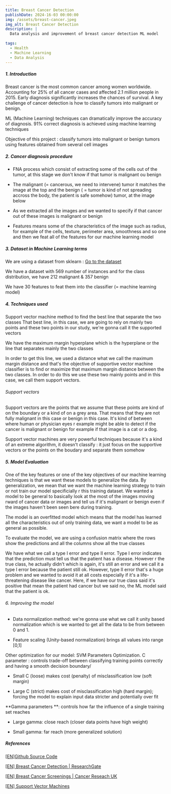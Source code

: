 ```yaml
---
title: Breast Cancer Detection
publishDate: 2024-16-03 00:00:00
img: /assets/breast-cancer.jpeg
img_alt: Breast Cancer Detection
description: |  
  Data analysis and improvement of breast cancer detection ML model 
  
tags:
  - Health
  - Machine Learning
  - Data Analysis
---
```


##### 1. Introduction

Breast cancer is the most common cancer among women worldwide. Accounting for 25% of all cancer cases and affected 2.1 million people in 2015. Early diagnosis significantly increases the chances of survival. A key challenge of cancer detection is how to classify tumors into malignant or benign.

ML (Machine Learning) techniques can dramatically improve the accuracy of diagnosis. 91% correct diagnosis is achieved using machine learning techniques

Objective of this project : classify tumors into malignant or benign tumors using features obtained from several cell images

##### 2. Cancer diagnosis procedure

* FNA process which consist of extracting some of the cells out of the tumor, at this stage we don't know if that tumor is malignant ou benign

* The malignant (= cancerous, we need to intervene) tumor it matches the image at the top and the benign ( = tumor is kind of not spreading accross the body, the patient is safe somehow) tumor, at the image below

* As we extracted all the images and we wanted to specify if that cancer out of these images is malignant or benign

* Features means some of the characteristics of the image such as radius, for example of the cells, texture, perimeter area, smoothness and so one and then we feat all of the features for our machine learning model


##### 3. Dataset in Machine Learning terms

We are using a dataset from sklearn : [Go to the dataset](https://scikit-learn.org/stable/modules/generated/sklearn.datasets.load_breast_cancer.html)

We have a dataset with 569 number of instances and for the class distribution, we have 212 malignant & 357 benign

We have 30 features to feat them into the classifier (= machine learning model)

##### 4. Techniques used

Support vector machine method to find the best line that separate the two classes
That best line, in this case, we are going to rely on mainly two points and these two points in our study, we're gonna call it the supported vectors

We have the maximum margin hyperplane which is the hyperplane or the line that separates mainly the two classes

In order to get this line, we used a distance what we call the maximum margin distance and that's the objective of supportive vector machine classifier is to find or maximize that maximum margin distance between the two classes. In order to do this we use these two mainly points and in this case, we call them support vectors.

###### Support vectors

Support vectors are the points that we assume that these points are kind of on the boundary or a kind of on a grey area. That means that they are not fully malignant in this case or benign in this case. It's kind of between where human or physician eyes r example might be able to detect if the cancer is malignant or benign for example if that image is a cat or a dog.

Support vector machines are very powerful techniques because it's a kind of an extreme algorithm, it doesn't classify : it just focus on the supportive vectors or the points on the boudary and separate them somehow

##### 5. Model Evaluation

One of the key features or one of the key objectives of our machine learning techniques is that we want these models to generalize the data. By generalization, we mean that we want the machine learning strategy to train or not train our model specificially r this training dataset. We wanted a model to be general to basically look at the most of the images moving rward of cancer data or images and tell us if it's malignant or benign even if the images haven't been seen bere during training.

The model is an overfitted model which means that the model has learned all the characteristics out of only training data, we want a model to be as general as possible.

To evaluate the model, we are using a confusion matrix where the rows show the predictions and all the columns show all the true classes

We have what we call a type I error and type II error. Type I error indicates that the prediction must tell us that the patient has a disease. However r the true class, he actually didn't which is again, it's still an error and we call it a type I error because the patient still ok. However, type II error that's a huge problem and we wanted to avoid it at all costs especially if it's a life-threatening disease like cancer. Here, if we have our true class said it's positive that mean the patient had cancer but we said no, the ML model said that the patient is ok. 

###### 6. Improving the model

* Data normalization method: we're gonna use what we call it unity based normalization which is we wanted to get all the data to be from between 0 and 1.

* Feature scaling (Unity-based normalization) brings all values into range [0,1]

Other optimization for our model: SVM Parameters Optimization. C parameter : controls trade-off between classifying training points correctly and having a smooth decision boundary/

* Small C (loose) makes cost (penalty) of misclassification low (soft margin)

* Large C (strict) makes cost of misclassification high (hard margin); forcing the model to explain input data stricter and potentially over fit

**Gamma parameters **: controls how far the influence of a single training set reaches

* Large gamma: close reach (closer data points have high weight)

* Small gamma: far reach (more generalized solution)

##### References

[[EN]Github Source Code](https://github.com/I2S9/Breast-cancer)

[[EN] Breast Cancer Detection | ResearchGate](https://www.researchgate.net/publication/271907638_Breast_Cancer_Detection_with_Reduced_Feature_Set)

[[EN] Breast Cancer Screenings | Cancer Reseach UK](https://khayyam.developpez.com/articles/algo/genetic/)

[[EN] Support Vector Machines](https://link.springer.com/book/10.1007/978-3-540-73190-0)